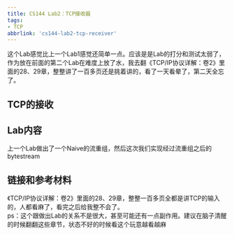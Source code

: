 ```yaml
---
title: CS144 Lab2：TCP接收器
tags:
- TCP
abbrlink: 'cs144-lab2-tcp-receiver'
---
```

这个Lab感觉比上一个Lab1感觉还简单一点。应该是是Lab的打分和测试太弱了，作为放在前面的第二个Lab在难度上放了水，我去翻《TCP/IP协议详解：卷2》里面的28、29章，整整讲了一百多页还是挑着讲的，看了一天看晕了，第二天全忘了。
<!-- more -->

## TCP的接收



## Lab内容

上一个Lab做出了一个Naive的流重组，然后这次我们实现经过流重组之后的bytestream


## 链接和参考材料

《TCP/IP协议详解：卷2》里面的28、29章，整整一百多页全都是讲TCP的输入的，人都看麻了，看完之后给我整不会了。  
ps：这个跟做出Lab的关系不是很大，甚至可能还有一点副作用。建议在脑子清醒的时候翻翻这些章节，状态不好的时候看这个玩意越看越麻  